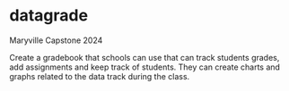 # datagrade

Maryville Capstone 2024

Create a gradebook that schools can use that can track students grades, add assignments and keep track of students. They can create charts and graphs related to the data track during the class.
